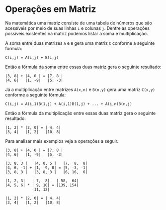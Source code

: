 # Operações em Matriz

Na matemática uma matriz consiste de uma tabela de números que são acessíveis por meio de suas linhas `i` e colunas `j`. Dentre as operações possíveis existentes na matriz podemos listar a soma e multiplicação.

A soma entre duas matrizes `A` e `B` gera uma matriz `C` conforme a seguinte fórmula:

```
C(i,j) = A(i,j) + B(i,j)
```

Então a fórmula da soma entre essas duas matriz gera o seguinte resultado:

```
|3, 8| + |4, 0 | = |7, 8 |
|4, 6|   |1, -9|   |5, -3|
```

Já a multiplicação entre matrizes `A(x,n)` e `B(n,y)` gera uma matriz `C(x,y)` conforme a seguinte fórmula:

```
C(i,j) = A(i,1)B(1,j) + A(i,1)B(1,j) + ... + A(i,n)B(n,j)
```

Então a fórmula da multiplicação entre essas duas matriz gera o seguinte resultado:

```
|1, 2| * |2, 0| = | 4, 4|
|3, 4|   |1, 2|   |10, 8|
```

Para analisar mais exemplos veja a operações a seguir.

```
|3, 8| + |4, 0 | = |7, 8 |
|4, 6|   |1, -9|   |5, -3|

|3, 8, 3 |   |4, 0, 5 |   |7,  8,  8|
|4, 6, -1| + |1, -9, 0| = |5, -3, -1|
|3, 8, 3 |   |3, 8, 3 |   |6, 16,  6|

|1, 2, 3|   | 7,  8|   | 58,  64|
|4, 5, 6| * | 9, 10| = |139, 154|
            |11, 12|

|1, 2| * |2, 0| = | 4, 4|
|3, 4|   |1, 2|   |10, 8|
```